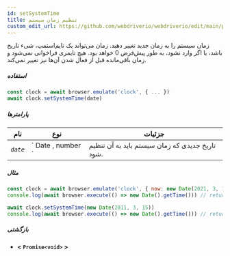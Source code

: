 ```yaml
---
id: setSystemTime
title: تنظیم زمان سیستم
custom_edit_url: https://github.com/webdriverio/webdriverio/edit/main/packages/webdriverio/src/commands/clock/setSystemTime.ts
---
```


زمان سیستم را به زمان جدید تغییر دهید. زمان می‌تواند یک تایم‌استمپ، شیء تاریخ باشد، یا اگر وارد نشود، به طور پیش‌فرض 0 خواهد بود. هیچ تایمری فراخوانی نمی‌شود و زمان باقی‌مانده قبل از فعال شدن آن‌ها نیز تغییر نمی‌کند.

##### استفاده

```js
const clock = await browser.emulate('clock', { ... })
await clock.setSystemTime(date)
```

##### پارامترها

<table>
  <thead>
    <tr>
      <th>نام</th><th>نوع</th><th>جزئیات</th>
    </tr>
  </thead>
  <tbody>
    <tr>
      <td><code><var>date</var></code></td>
      <td>` Date ,  number `</td>
      <td>تاریخ جدیدی که زمان سیستم باید به آن تنظیم شود.</td>
    </tr>
  </tbody>
</table>

##### مثال

```js title="setSystemTime.js"
const clock = await browser.emulate('clock', { now: new Date(2021, 3, 14) })
console.log(await browser.execute(() => new Date().getTime())) // returns 1618383600000

await clock.setSystemTime(new Date(2011, 3, 15))
console.log(await browser.execute(() => new Date().getTime())) // returns 1302850800000
```

##### بازگشتی

- **&lt; `Promise<void>` &gt;**